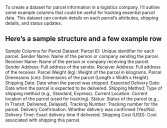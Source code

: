 To create a dataset for parcel information in a logistics company, I’ll outline some example columns that could be useful for tracking essential parcel data. This dataset can contain details on each parcel’s attributes, shipping details, and status updates. 
## **Here’s a sample structure and a few example row**
Sample Columns for Parcel Dataset:
Parcel ID: Unique identifier for each parcel.
Sender Name: Name of the person or company sending the parcel.
Receiver Name: Name of the person or company receiving the parcel.
Sender Address: Full address of the sender.
Receiver Address: Full address of the receiver.
Parcel Weight (kg): Weight of the parcel in kilograms.
Parcel Dimensions (cm): Dimensions of the parcel (Length x Width x Height).
Shipping Date: Date when the parcel was shipped.
Expected Delivery Date: Date when the parcel is expected to be delivered.
Shipping Method: Type of shipping method (e.g., Standard, Express).
Current Location: Current location of the parcel (used for tracking).
Status: Status of the parcel (e.g., In Transit, Delivered, Delayed).
Tracking Number: Tracking number for the parcel.
Delivery Confirmation: Whether delivery was confirmed (Yes/No).
Delivery Time: Exact delivery time if delivered.
Shipping Cost (USD): Cost associated with shipping this parcel.
